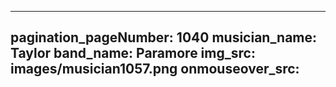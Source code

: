 ------
pagination_pageNumber: 1040
musician_name: Taylor
band_name: Paramore
img_src: images/musician1057.png
onmouseover_src: 
------